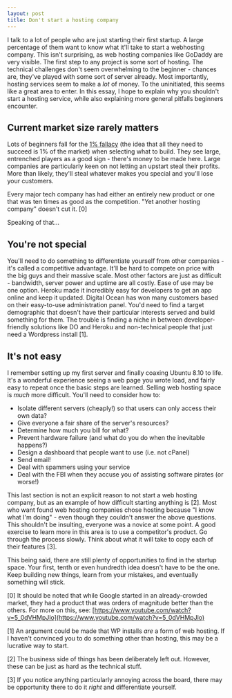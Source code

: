 ```yaml
---
layout: post
title: Don't start a hosting company
---
```


I talk to a lot of people who are just starting their first startup. A large percentage of them want to know what it'll take to start a webhosting company. This isn't surprising, as web hosting companies like GoDaddy are very visible. The first step to any project is some sort of hosting. The technical challenges don't seem overwhelming to the beginner - chances are, they've played with some sort of server already. Most importantly, hosting services seem to make a _lot_ of money. To the uninitiated, this seems like a great area to enter. In this essay, I hope to explain why you shouldn't start a hosting service, while also explaining more general pitfalls beginners encounter.

## Current market size rarely matters

Lots of beginners fall for the [1% fallacy](http://successfulsoftware.net/2013/03/11/the-1-percent-fallacy/) (the idea that all they need to succeed is 1% of the market) when selecting what to build. They see large, entrenched players as a good sign - there's money to be made here. Large companies are particularly keen on not letting an upstart steal their profits. More than likely, they'll steal whatever makes you special and you'll lose your customers.

Every major tech company has had either an entirely new product or one that was ten times as good as the competition. "Yet another hosting company" doesn't cut it. [0]

Speaking of that...

## You're not special

You'll need to do something to differentiate yourself from other companies - it's called a competitive advantage. It'll be hard to compete on price with the big guys and their massive scale. Most other factors are just as difficult - bandwidth, server power and uptime are all costly. Ease of use may be one option. Heroku made it incredibly easy for developers to get an app online and keep it updated. Digital Ocean has won many customers based on their easy-to-use administration panel. You'd need to find a target demographic that doesn't have their particular interests served and build something for them. The trouble is finding a niche in between developer-friendly solutions like DO and Heroku and non-technical people that just need a Wordpress install [1].

## It's not easy

I remember setting up my first server and finally coaxing Ubuntu 8.10 to life. It's a wonderful experience seeing a web page you wrote load, and fairly easy to repeat once the basic steps are learned. Selling web hosting space is _much_ more difficult. You'll need to consider how to:

*   Isolate different servers (cheaply!) so that users can only access their own data?
*   Give everyone a fair share of the server's resources?
*   Determine how much you bill for what?
*   Prevent hardware failure (and what do you do when the inevitable happens?)
*   Design a dashboard that people want to use (i.e. not cPanel)
*   Send email!
*   Deal with spammers using your service
*   Deal with the FBI when they accuse you of assisting software pirates (or worse!)

This last section is not an explicit reason to not start a web hosting company, but as an example of how difficult starting anything is [2]. Most who want found web hosting companies chose hosting because "I know what I'm doing" - even though they couldn't answer the above questions. This shouldn't be insulting, everyone was a novice at some point. A good exercise to learn more in this area is to use a competitor's product. Go through the process slowly. Think about what it will take to copy each of their features [3].

This being said, there are still plenty of opportunities to find in the startup space. Your first, tenth or even hundredth idea doesn't have to be the one. Keep building new things, learn from your mistakes, and eventually something will stick.

[0] It should be noted that while Google started in an already-crowded market, they had a product that was orders of magnitude better than the others. For more on this, see: [https://www.youtube.com/watch?v=5_0dVHMpJlo](https://www.youtube.com/watch?v=5_0dVHMpJlo)

[1] An argument could be made that WP installs _are_ a form of web hosting. If I haven't convinced you to do something other than hosting, this may be a lucrative way to start.

[2] The business side of things has been deliberately left out. However, these can be just as hard as the technical stuff.

[3] If you notice anything particularly annoying across the board, there may be opportunity there to do it _right_ and differentiate yourself.
